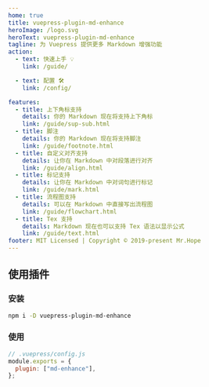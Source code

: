 ```yaml
---
home: true
title: vuepress-plugin-md-enhance
heroImage: /logo.svg
heroText: vuepress-plugin-md-enhance
tagline: 为 Vuepress 提供更多 Markdown 增强功能
action:
  - text: 快速上手 💡
    link: /guide/

  - text: 配置 🛠
    link: /config/

features:
  - title: 上下角标支持
    details: 你的 Markdown 现在将支持上下角标
    link: /guide/sup-sub.html
  - title: 脚注
    details: 你的 Markdown 现在将支持脚注
    link: /guide/footnote.html
  - title: 自定义对齐支持
    details: 让你在 Markdown 中对段落进行对齐
    link: /guide/align.html
  - title: 标记支持
    details: 让你在 Markdown 中对词句进行标记
    link: /guide/mark.html
  - title: 流程图支持
    details: 可以在 Markdown 中直接写出流程图
    link: /guide/flowchart.html
  - title: Tex 支持
    details: Markdown 现在也可以支持 Tex 语法以显示公式
    link: /guide/text.html
footer: MIT Licensed | Copyright © 2019-present Mr.Hope
---
```


## 使用插件

### 安装

```bash
npm i -D vuepress-plugin-md-enhance
```

### 使用

```js {3}
// .vuepress/config.js
module.exports = {
  plugin: ["md-enhance"],
};
```
